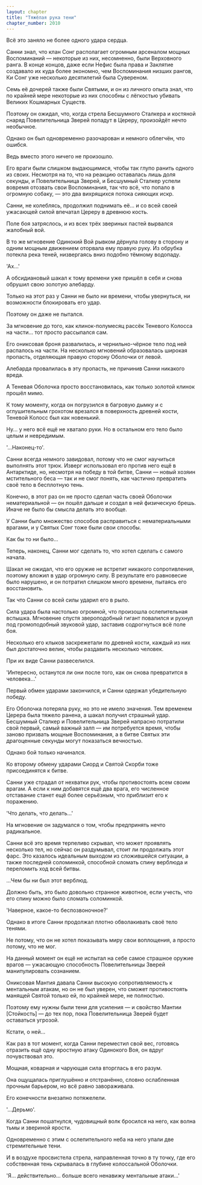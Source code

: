 ```yaml
---
layout: chapter
title: "Тяжёлая рука тени"
chapter_number: 2010
---
```




Всё это заняло не более одного удара сердца.

Санни знал, что клан Сонг располагает огромным арсеналом мощных Воспоминаний — некоторые из них, несомненно, были Верховного ранга. В конце концов, даже если Нефис была права и Заклятие создавало их куда более экономно, чем Воспоминания низших рангов, Ки Сонг уже несколько десятилетий была Сувереном.

Семь её дочерей также были Святыми, и он из личного опыта знал, что по крайней мере некоторые из них способны с лёгкостью убивать Великих Кошмарных Существ.

Поэтому он ожидал, что, когда стрела Бесшумного Сталкера и костяной снаряд Повелительница Зверей попадут в Цереру, произойдёт нечто необычное.

Однако он был одновременно разочарован и немного облегчён, что ошибся.

Ведь вместо этого ничего не произошло.

Его враги были слишком выдающимися, чтобы так глупо ранить одного из своих. Несмотря на то, что на реакцию оставалась лишь доля секунды, и Повелительница Зверей, и Бесшумный Сталкер успели вовремя отозвать свои Воспоминания, так что всё, что попало в огромную собаку, — это два вихрящихся потока сияющих искр.

Санни, не колеблясь, продолжил поднимать её... и со всей своей ужасающей силой впечатал Цереру в древнюю кость.

Поле боя затряслось, и из всех трёх звериных пастей вырвался жалобный вой.

В то же мгновение Одинокий Вой рывком дёрнула голову в сторону и одним мощным движением оторвала ему правую руку. Из обрубка потекла река теней, низвергаясь вниз подобно тёмному водопаду.

'Ах...'

А обсидиановый шакал к тому времени уже пришёл в себя и снова обрушил свою золотую алебарду.

Только на этот раз у Санни не было ни времени, чтобы увернуться, ни возможности блокировать его удар.

Поэтому он даже не пытался.

За мгновение до того, как клинок-полумесяц рассёк Теневого Колосса на части... тот просто рассыпался сам.

Его ониксовая броня развалилась, и чернильно-чёрное тело под ней распалось на части. На несколько мгновений образовалась широкая пропасть, отделяющая правую сторону Оболочки от левой.

Алебарда провалилась в эту пропасть, не причинив Санни никакого вреда.

А Теневая Оболочка просто восстановилась, как только золотой клинок прошёл мимо.

К тому моменту, когда он погрузился в багровую дымку и с оглушительным грохотом врезался в поверхность древней кости, Теневой Колосс был как новенький.

Ну... у него всё ещё не хватало руки. Но в остальном его тело было целым и невредимым.

'...Наконец-то'.

Санни всегда немного завидовал, потому что не смог научиться выполнять этот трюк. Изверг использовал его против него ещё в Антарктиде, но, несмотря на победу в той битве, Санни — новый хозяин мстительного беса — так и не смог понять, как частично превратить своё тело в бесплотную тень.

Конечно, в этот раз он не просто сделал часть своей Оболочки нематериальной — он пошёл дальше и создал в ней физическую брешь. Иначе не было бы смысла делать это вообще.

У Санни было множество способов расправиться с нематериальными врагами, и у Святых Сонг тоже были свои способы.

Как бы то ни было...

Теперь, наконец, Санни мог сделать то, что хотел сделать с самого начала.

Шакал не ожидал, что его оружие не встретит никакого сопротивления, поэтому вложил в удар огромную силу. В результате его равновесие было нарушено, и он потратил слишком много времени, пытаясь его восстановить.

Так что Санни со всей силы ударил его в рыло.

Сила удара была настолько огромной, что произошла ослепительная вспышка. Мгновение спустя звероподобный гигант повалился и рухнул под громоподобный звуковой удар, заставив содрогнуться всё поле боя.

Несколько его клыков заскрежетали по древней кости, каждый из них был достаточно велик, чтобы раздавить несколько человек.

При их виде Санни развеселился.

'Интересно, останутся ли они после того, как он снова превратится в человека...'

Первый обмен ударами закончился, и Санни одержал убедительную победу.

Его Оболочка потеряла руку, но это не имело значения. Тем временем Церера была тяжело ранена, а шакал получил страшный удар. Бесшумный Сталкер и Повелительница Зверей напрасно потратили свой первый, самый важный залп — им потребуется время, чтобы заново призвать мощные Воспоминания, а в битве Святых эти драгоценные секунды могут показаться вечностью.

Однако бой только начинался.

Ко второму обмену ударами Сиорд и Святой Скорби тоже присоединятся к битве.

Санни уже страдал от нехватки рук, чтобы противостоять всем своим врагам. А если к ним добавятся ещё два врага, его численное отставание станет ещё более серьёзным, что приблизит его к поражению.

'Что делать, что делать...'

На мгновение он задумался о том, чтобы предпринять нечто радикальное.

Санни всё это время терпеливо скрывал, что может проявлять несколько тел, но сейчас он раздумывал, стоит ли продолжать этот фарс. Это казалось идеальным выходом из сложившейся ситуации, а также последней соломинкой, способной сломать спину верблюда и переломить ход всей битвы.

...Чем бы ни был этот верблюд.

Должно быть, это было довольно странное животное, если учесть, что его спину можно было сломать соломинкой.

'Наверное, какое-то беспозвоночное?'

Однако в итоге Санни продолжал плотно обволакивать своё тело тенями.

Не потому, что он не хотел показывать миру свои воплощения, а просто потому, что не мог.

На данный момент он ещё не испытал на себе самое страшное оружие врагов — ужасающую способность Повелительницы Зверей манипулировать сознанием.

Ониксовая Мантия давала Санни высокую сопротивляемость к ментальным атакам, но он не был уверен, что сможет противостоять манящей Святой только ей, по крайней мере, не полностью.

Поэтому ему нужны были тени для усиления — и свойство Мантии [Стойкость] — до тех пор, пока Повелительница Зверей будет оставаться угрозой.

Кстати, о ней...

Как раз в тот момент, когда Санни переместил свой вес, готовясь отразить ещё одну яростную атаку Одинокого Воя, он вдруг почувствовал это.

Мощная, коварная и чарующая сила вторглась в его разум.

Она ощущалась приглушённо и отстранённо, словно ослабленная прочным барьером, но всё равно завораживала.

Его конечности внезапно потяжелели.

'...Дерьмо'.

Когда Санни пошатнулся, чудовищный волк бросился на него, как волна тьмы и звериной ярости.

Одновременно с этим с ослепительного неба на него упали две стремительные тени.

И в воздухе просвистела стрела, направленная точно в ту точку, где его собственная тень скрывалась в глубине колоссальной Оболочки.

'Я... действительно... больше всего ненавижу ментальные атаки...'

